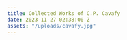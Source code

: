```yaml
---
title: Collected Works of C.P. Cavafy
date: 2023-11-27 02:38:00 Z
assets: "/uploads/cavafy.jpg"
---
```


